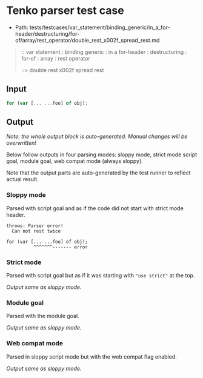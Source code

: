 # Tenko parser test case

- Path: tests/testcases/var_statement/binding_generic/in_a_for-header/destructuring/for-of/array/rest_operator/double_rest_x002f_spread_rest.md

> :: var statement : binding generic : in a for-header : destructuring : for-of : array : rest operator
>
> ::> double rest x002f spread rest

## Input

`````js
for (var [... ...foo] of obj);
`````

## Output

_Note: the whole output block is auto-generated. Manual changes will be overwritten!_

Below follow outputs in four parsing modes: sloppy mode, strict mode script goal, module goal, web compat mode (always sloppy).

Note that the output parts are auto-generated by the test runner to reflect actual result.

### Sloppy mode

Parsed with script goal and as if the code did not start with strict mode header.

`````
throws: Parser error!
  Can not rest twice

for (var [... ...foo] of obj);
          ^^^^^^^------- error
`````

### Strict mode

Parsed with script goal but as if it was starting with `"use strict"` at the top.

_Output same as sloppy mode._

### Module goal

Parsed with the module goal.

_Output same as sloppy mode._

### Web compat mode

Parsed in sloppy script mode but with the web compat flag enabled.

_Output same as sloppy mode._
